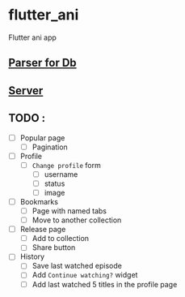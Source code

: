 # flutter_ani

Flutter ani app

## [Parser for Db](https://github.com/Chu-4hun/rust_ani_parser)
## [Server](https://github.com/Chu-4hun/ani)

## TODO :

- [ ] Popular page
  - [ ] Pagination
- [ ] Profile
  - [ ] `Change profile` form
    - [ ] username
    - [ ] status
    - [ ] image
- [ ] Bookmarks
  - [ ]  Page with named tabs
  - [ ]  Move to another collection
- [ ] Release page  
  - [ ]  Add to collection
  - [ ]  Share button
- [ ] History
  - [ ] Save last watched episode
  - [ ] Add `Continue watching?` widget
  - [ ] Add last watched 5 titles in the profile page